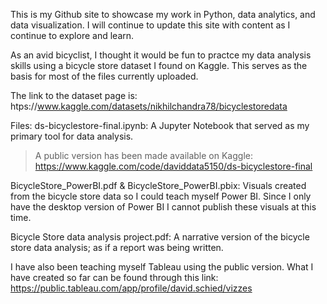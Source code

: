 This is my Github site to showcase my work in Python, data analytics, and data visualization.  I will continue to update this site with content as I continue to explore and learn.

As an avid bicyclist, I thought it would be fun to practce my data analysis skills using a bicycle store dataset I found on Kaggle. This serves as the basis for most of the files currently uploaded.

The link to the dataset page is:  htps://www.kaggle.com/datasets/nikhilchandra78/bicyclestoredata

Files:
ds-bicyclestore-final.ipynb:  A Jupyter Notebook that served as my primary tool for data analysis.
  >  A public version has been made available on Kaggle:  https://www.kaggle.com/code/daviddata5150/ds-bicyclestore-final

BicycleStore_PowerBI.pdf & BicycleStore_PowerBI.pbix: Visuals created from the bicycle store data so I could teach myself Power BI.  Since I only have the desktop version of Power BI I cannot
    publish these visuals at this time.

Bicycle Store data analysis project.pdf: A narrative version of the bicycle store data analysis; as if a report was being written.

I have also been teaching myself Tableau using the public version.  What I have created so far can be found through this link:
    https://public.tableau.com/app/profile/david.schied/vizzes

